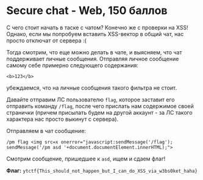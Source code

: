 # Secure chat - Web, 150 баллов
С чего стоит начать в таске с чатом? Конечно же с проверки на XSS! Однако, если мы попробуем вставить XSS-вектор в общий чат, нас просто отключат от сервера :(

Тогда смотрим, что еще можно делать в чате, и выясняем, что чат поддерживает личные сообщения. Отправляя личное сообщение самому себе примерно следующего содержания:
```
<b>123</b>
```
убеждаемся, что на личные сообщения такого фильтра не стоит. 

Давайте отправим ЛС пользователю `flag`, которое заставит его отправить команду `/flag`, после чего прислать нам содержимое своей странички (причем присылать будем на другой аккаунт - за ЛС такого характера нас просто выкинут с сервера). 

Отправляем в чат сообщение: 
```
/pm flag <img src=x onerror="javascript:sendMessage('/flag'); sendMessage('/pm asd '+document.documentElement.innerHTML);">
```

Смотрим сообщение, пришедшее к `asd`, ищем и сдаем флаг!

**Флаг:** `ytctf{This_should_not_happen_but_I_can_do_XSS_via_w3bs0ket_haha}`
